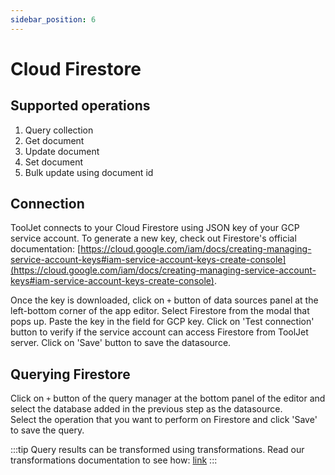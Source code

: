 ```yaml
---
sidebar_position: 6
---
```


# Cloud Firestore

## Supported operations
1.  Query collection
2.  Get document
3.  Update document 
4.  Set document 
5.  Bulk update using document id

## Connection 
ToolJet connects to your Cloud Firestore using JSON key of your GCP service account.
To generate a new key, check out Firestore's official documentation: [https://cloud.google.com/iam/docs/creating-managing-service-account-keys#iam-service-account-keys-create-console](https://cloud.google.com/iam/docs/creating-managing-service-account-keys#iam-service-account-keys-create-console).

Once the key is downloaded, click on `+` button of data sources panel at the left-bottom corner of the app editor. Select Firestore from the modal that pops up. Paste the key in the field for GCP key. Click on 'Test connection' button to verify if the service account can access Firestore from ToolJet server. Click on 'Save' button to save the datasource.

## Querying Firestore 

Click on `+` button of the query manager at the bottom panel of the editor and select the database added in the previous step as the datasource.  
Select the operation that you want to perform on Firestore and click 'Save' to save the query. 

:::tip
Query results can be transformed using transformations. Read our transformations documentation to see how: [link](/tutorial/transformations)
:::